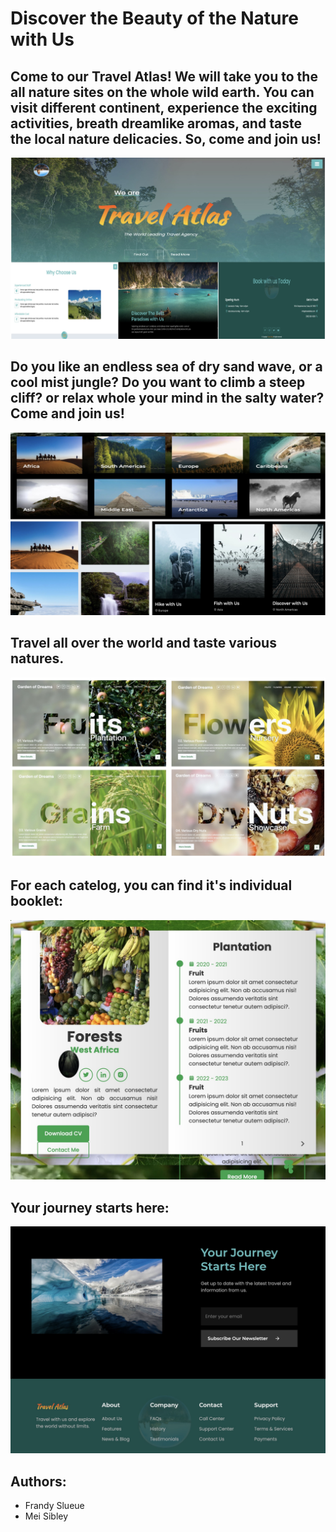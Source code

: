 # Discover the Beauty of the Nature with Us
## Come to our Travel Atlas! We will take you to the all nature sites on the whole wild earth. You can visit different continent, experience the exciting activities, breath dreamlike aromas, and taste the local nature delicacies. So, come and join us!
![Alt text](about-1.jpeg)

## Do you like an endless sea of dry sand wave, or a cool mist jungle? Do you want to climb a steep cliff? or relax whole your mind in the salty water? Come and join us!
![Alt text](destination.jpeg)

## Travel all over the world and taste various natures.
![Alt text](B445F7C6-AB8C-40C2-8125-D51850439044_1_201_a-1.jpeg)

## For each catelog, you can find it's individual booklet:
![Alt text](booklet1.jpeg)

## Your journey starts here:
![Alt text](<journey starts.jpeg>)

## Authors:
- Frandy Slueue
- Mei Sibley
